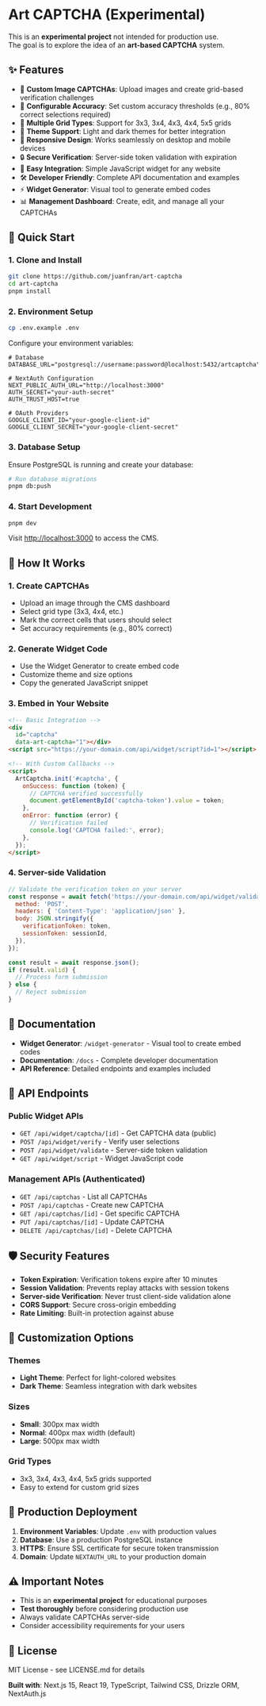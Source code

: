 # Art CAPTCHA (Experimental)

This is an **experimental project** not intended for production use.  
The goal is to explore the idea of an **art-based CAPTCHA** system.

## ✨ Features

- 🎨 **Custom Image CAPTCHAs**: Upload images and create grid-based verification challenges
- 🎯 **Configurable Accuracy**: Set custom accuracy thresholds (e.g., 80% correct selections required)
- 📐 **Multiple Grid Types**: Support for 3x3, 3x4, 4x3, 4x4, 5x5 grids
- 🌙 **Theme Support**: Light and dark themes for better integration
- 📱 **Responsive Design**: Works seamlessly on desktop and mobile devices
- 🔒 **Secure Verification**: Server-side token validation with expiration
- 🚀 **Easy Integration**: Simple JavaScript widget for any website
- 🛠 **Developer Friendly**: Complete API documentation and examples
- ⚡ **Widget Generator**: Visual tool to generate embed codes
- 📊 **Management Dashboard**: Create, edit, and manage all your CAPTCHAs

## 🚀 Quick Start

### 1. Clone and Install

```bash
git clone https://github.com/juanfran/art-captcha
cd art-captcha
pnpm install
```

### 2. Environment Setup

```bash
cp .env.example .env
```

Configure your environment variables:

```env
# Database
DATABASE_URL="postgresql://username:password@localhost:5432/artcaptcha"

# NextAuth Configuration
NEXT_PUBLIC_AUTH_URL="http://localhost:3000"
AUTH_SECRET="your-auth-secret"
AUTH_TRUST_HOST=true

# OAuth Providers
GOOGLE_CLIENT_ID="your-google-client-id"
GOOGLE_CLIENT_SECRET="your-google-client-secret"
```

### 3. Database Setup

Ensure PostgreSQL is running and create your database:

```bash
# Run database migrations
pnpm db:push
```

### 4. Start Development

```bash
pnpm dev
```

Visit [http://localhost:3000](http://localhost:3000) to access the CMS.

## 🎯 How It Works

### 1. Create CAPTCHAs

- Upload an image through the CMS dashboard
- Select grid type (3x3, 4x4, etc.)
- Mark the correct cells that users should select
- Set accuracy requirements (e.g., 80% correct)

### 2. Generate Widget Code

- Use the Widget Generator to create embed code
- Customize theme and size options
- Copy the generated JavaScript snippet

### 3. Embed in Your Website

```html
<!-- Basic Integration -->
<div
  id="captcha"
  data-art-captcha="1"></div>
<script src="https://your-domain.com/api/widget/script?id=1"></script>

<!-- With Custom Callbacks -->
<script>
  ArtCaptcha.init('#captcha', {
    onSuccess: function (token) {
      // CAPTCHA verified successfully
      document.getElementById('captcha-token').value = token;
    },
    onError: function (error) {
      // Verification failed
      console.log('CAPTCHA failed:', error);
    },
  });
</script>
```

### 4. Server-side Validation

```javascript
// Validate the verification token on your server
const response = await fetch('https://your-domain.com/api/widget/validate', {
  method: 'POST',
  headers: { 'Content-Type': 'application/json' },
  body: JSON.stringify({
    verificationToken: token,
    sessionToken: sessionId,
  }),
});

const result = await response.json();
if (result.valid) {
  // Process form submission
} else {
  // Reject submission
}
```

## 📖 Documentation

- **Widget Generator**: `/widget-generator` - Visual tool to create embed codes
- **Documentation**: `/docs` - Complete developer documentation
- **API Reference**: Detailed endpoints and examples included

## 🔧 API Endpoints

### Public Widget APIs

- `GET /api/widget/captcha/[id]` - Get CAPTCHA data (public)
- `POST /api/widget/verify` - Verify user selections
- `POST /api/widget/validate` - Server-side token validation
- `GET /api/widget/script` - Widget JavaScript code

### Management APIs (Authenticated)

- `GET /api/captchas` - List all CAPTCHAs
- `POST /api/captchas` - Create new CAPTCHA
- `GET /api/captchas/[id]` - Get specific CAPTCHA
- `PUT /api/captchas/[id]` - Update CAPTCHA
- `DELETE /api/captchas/[id]` - Delete CAPTCHA

## 🛡️ Security Features

- **Token Expiration**: Verification tokens expire after 10 minutes
- **Session Validation**: Prevents replay attacks with session tokens
- **Server-side Verification**: Never trust client-side validation alone
- **CORS Support**: Secure cross-origin embedding
- **Rate Limiting**: Built-in protection against abuse

## 🎨 Customization Options

### Themes

- **Light Theme**: Perfect for light-colored websites
- **Dark Theme**: Seamless integration with dark websites

### Sizes

- **Small**: 300px max width
- **Normal**: 400px max width (default)
- **Large**: 500px max width

### Grid Types

- 3x3, 3x4, 4x3, 4x4, 5x5 grids supported
- Easy to extend for custom grid sizes

## 🚀 Production Deployment

1. **Environment Variables**: Update `.env` with production values
2. **Database**: Use a production PostgreSQL instance
3. **HTTPS**: Ensure SSL certificate for secure token transmission
4. **Domain**: Update `NEXTAUTH_URL` to your production domain

## ⚠️ Important Notes

- This is an **experimental project** for educational purposes
- **Test thoroughly** before considering production use
- Always validate CAPTCHAs server-side
- Consider accessibility requirements for your users

## 📄 License

MIT License - see LICENSE.md for details

**Built with**: Next.js 15, React 19, TypeScript, Tailwind CSS, Drizzle ORM, NextAuth.js
